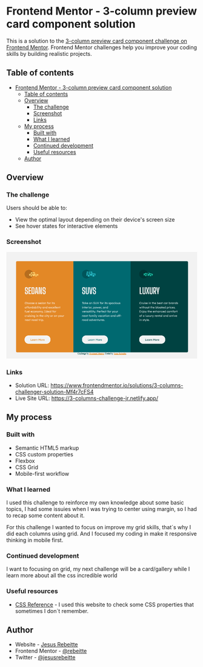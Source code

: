 # Frontend Mentor - 3-column preview card component solution

This is a solution to the [3-column preview card component challenge on Frontend Mentor](https://www.frontendmentor.io/challenges/3column-preview-card-component-pH92eAR2-). Frontend Mentor challenges help you improve your coding skills by building realistic projects. 

## Table of contents

- [Frontend Mentor - 3-column preview card component solution](#frontend-mentor---3-column-preview-card-component-solution)
  - [Table of contents](#table-of-contents)
  - [Overview](#overview)
    - [The challenge](#the-challenge)
    - [Screenshot](#screenshot)
    - [Links](#links)
  - [My process](#my-process)
    - [Built with](#built-with)
    - [What I learned](#what-i-learned)
    - [Continued development](#continued-development)
    - [Useful resources](#useful-resources)
  - [Author](#author)

## Overview

### The challenge

Users should be able to:

- View the optimal layout depending on their device's screen size
- See hover states for interactive elements

### Screenshot

![](screenshot.png)

### Links

- Solution URL: https://www.frontendmentor.io/solutions/3-columns-challenger-solution-Mf4r7cFS4
- Live Site URL: https://3-columns-challenge-jr.netlify.app/

## My process

### Built with

- Semantic HTML5 markup
- CSS custom properties
- Flexbox
- CSS Grid
- Mobile-first workflow

### What I learned

I used this challenge to reinforce my own knowledge about some basic topics, I had some issuies when I was trying to center using margin, so I had to recap some content about it. 

For this challenge I wanted to focus on improve my grid skills, that´s why I did each columns using grid. And I focused my coding in make it responsive thinking in mobile first. 


### Continued development

I want to focusing on grid, my next challenge will be a card/gallery while I learn more about all the css incredible world 

### Useful resources

- [CSS Reference](https://cssreference.io/) - I used this website to check some CSS properties that sometimes I don´t remember.

## Author

- Website - [Jesus Rebeitte](https://github.com/Rebeitte)
- Frontend Mentor - [@rebeitte](https://www.frontendmentor.io/profile/Rebeitte)
- Twitter - [@jesusrebeitte](https://twitter.com/jesusrebeitte)
